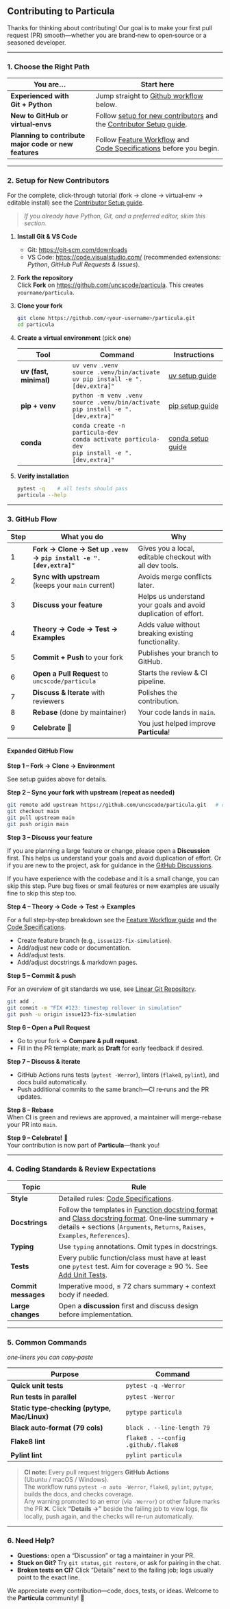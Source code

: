 ## Contributing to **Particula**

Thanks for thinking about contributing! Our goal is to make your first pull request (PR) smooth—whether you are brand‑new to open‑source or a seasoned developer.

---

### 1. Choose the Right Path

| You are… | Start here |
|----------|-----------|
| **Experienced with Git + Python** | Jump straight to [Github workflow](#3-github-flow) below. |
| **New to GitHub or virtual‑envs** | Follow [setup for new contributors](#2-setup-for-new-contributors) and the [Contributor Setup guide](../Examples/Setup_Particula/Details/Contributor_Setup.md). |
| **Planning to contribute major code or new features** | Follow [Feature Workflow](Feature_Workflow/index.md) and [Code Specifications](Code_Specifications/index.md) before you begin. |

---

### 2. Setup for New Contributors

For the complete, click‑through tutorial (fork → clone → virtual‑env →
editable install) see the
[Contributor Setup guide](../Examples/Setup_Particula/Details/Contributor_Setup.md).

> _If you already have Python, Git, and a preferred editor, skim this section._

1. **Install Git & VS Code**  
   * Git: <https://git‑scm.com/downloads>  
   * VS Code: <https://code.visualstudio.com/> (recommended extensions: _Python_, _GitHub Pull Requests & Issues_).

2. **Fork the repository**  
   Click **Fork** on <https://github.com/uncscode/particula>. This creates `yourname/particula`.

3. **Clone your fork**  
   ```bash
   git clone https://github.com/<your‑username>/particula.git
   cd particula
   ```

4. **Create a virtual environment** (pick **one**)

   | Tool | Command | Instructions |
   |------|----------|---------|
   | **uv (fast, minimal)** | `uv venv .venv`<br>`source .venv/bin/activate`<br>`uv pip install -e ".[dev,extra]"` | [uv setup guide](../Examples/Setup_Particula/Details/Setup_UV.md) |
   | **pip + venv** | `python -m venv .venv`<br>`source .venv/bin/activate`<br>`pip install -e ".[dev,extra]"` | [pip setup guide](../Examples/Setup_Particula/Details/Setup_PIP.md) |
   | **conda** | `conda create -n particula-dev`<br>`conda activate particula-dev`<br>`pip install -e ".[dev,extra]"` | [conda setup guide](../Examples/Setup_Particula/Details/Setup_Conda.md) |

5. **Verify installation**  
   ```bash
   pytest -q    # all tests should pass
   particula --help
   ```

---

### 3. GitHub Flow

| Step | What you do | Why |
|------|-------------|-----|
| 1 | **Fork → Clone → Set up `.venv` → `pip install -e ".[dev,extra]"`** | Gives you a local, editable checkout with all dev tools. |
| 2 | **Sync with upstream**<br>(keeps your `main` current) | Avoids merge conflicts later. |
| 3 | **Discuss your feature** | Helps us understand your goals and avoid duplication of effort. |
| 4 | **Theory → Code → Test → Examples** | Adds value without breaking existing functionality. |
| 5 | **Commit + Push** to your fork | Publishes your branch to GitHub. |
| 6 | **Open a Pull Request** to `uncscode/particula` | Starts the review & CI pipeline. |
| 7 | **Discuss & Iterate** with reviewers | Polishes the contribution. |
| 8 | **Rebase** (done by maintainer) | Your code lands in `main`. |
| 9 | **Celebrate** 🎉 | You just helped improve **Particula**! |

#### Expanded GitHub Flow

**Step 1 – Fork → Clone → Environment**

See setup guides above for details.

**Step 2 – Sync your fork with upstream (repeat as needed)**

```bash
git remote add upstream https://github.com/uncscode/particula.git   # one‑time
git checkout main
git pull upstream main
git push origin main
```

**Step 3 – Discuss your feature**

If you are planning a large feature or change, please open a **Discussion** first.
This helps us understand your goals and avoid duplication of effort.
Or if you are new to the project, ask for guidance in the [GitHub Discussions](https://github.com/uncscode/particula/discussions).

If you have experience with the codebase and it is a small change, you can skip this step.
Pure bug fixes or small features or new examples are usually fine to skip this step too.

**Step 4 – Theory → Code → Test → Examples**

For a full step‑by‑step breakdown see the
[Feature Workflow guide](Feature_Workflow/index.md) and the
[Code Specifications](Code_Specifications/index.md).

- Create feature branch (e.g., `issue123-fix-simulation`).
- Add/adjust new code or documentation.
- Add/adjust tests.
- Add/adjust docstrings & markdown pages.

**Step 5 – Commit & push**

For an overview of git standards we use, see [Linear Git Repository](../contribute/Code_Specifications/Details/Linear_Git_Repository.md).

```bash
git add .
git commit -m "FIX #123: timestep rollover in simulation"
git push -u origin issue123-fix-simulation
```

**Step 6 – Open a Pull Request**

* Go to your fork → **Compare & pull request**.  
* Fill in the PR template; mark as **Draft** for early feedback if desired.


**Step 7 – Discuss & iterate**

* GitHub Actions runs tests (`pytest -Werror`), linters (`flake8`, `pylint`), and docs build automatically.  
* Push additional commits to the same branch—CI re‑runs and the PR updates.


**Step 8 – Rebase**  
When CI is green and reviews are approved, a maintainer will merge-rebase your PR into `main`.

**Step 9 – Celebrate!** 🎉  
Your contribution is now part of **Particula**—thank you!

---

### 4. Coding Standards & Review Expectations

| Topic | Rule |
|-------|------|
| **Style** | Detailed rules: [Code Specifications](Code_Specifications/index.md). |
| **Docstrings** | Follow the templates in [Function docstring format](../contribute/Code_Specifications/Details/Function_docstring_format.md) and [Class docstring format](../contribute/Code_Specifications/Details/Class_docstring_format.md). One‑line summary + details + sections (`Arguments`, `Returns`, `Raises`, `Examples`, `References`). |
| **Typing** | Use `typing` annotations. Omit types in docstrings. |
| **Tests** | Every public function/class must have at least one `pytest` test. Aim for coverage ≥ 90 %.  See [Add Unit Tests](../contribute/Feature_Workflow/Details/Add_Unit_Test.md). |
| **Commit messages** | Imperative mood, ≤ 72 chars summary + context body if needed. |
| **Large changes** | Open a **discussion** first and discuss design before implementation. |

---

### 5. Common Commands

*one‑liners you can copy‑paste*

| Purpose | Command |
|---------|---------|
| **Quick unit tests** | `pytest -q -Werror` |
| **Run tests in parallel** | `pytest -Werror` |
| **Static type‑checking (pytype, Mac/Linux)** | `pytype particula` |
| **Black auto‑format (79 cols)** | `black . --line-length 79` |
| **Flake8 lint** | `flake8 . --config .github/.flake8` |
| **Pylint lint** | `pylint particula` |

> **CI note:** Every pull request triggers **GitHub Actions** (Ubuntu / macOS / Windows).  
> The workflow runs `pytest -n auto -Werror`, `flake8`, `pylint`, `pytype`, builds the docs, and checks coverage.  
> Any warning promoted to an error (via `-Werror`) or other failure marks the PR ❌. Click **“Details →”** beside the failing job to view logs, fix locally, push again, and the checks will re‑run automatically.

---

### 6. Need Help?

* **Questions:** open a “Discussion” or tag a maintainer in your PR.  
* **Stuck on Git?** Try `git status`, `git restore`, or ask for pairing in the chat.  
* **Broken tests on CI?** Click “Details” next to the failing job; logs usually point to the exact line.

We appreciate every contribution—code, docs, tests, or ideas. Welcome to the **Particula** community! 🎉
